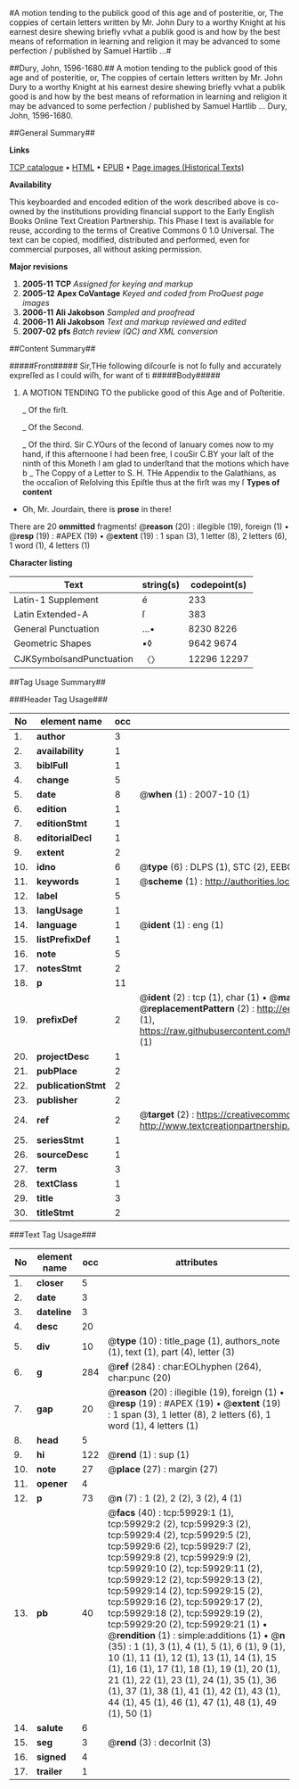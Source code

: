 #A motion tending to the publick good of this age and of posteritie, or, The coppies of certain letters written by Mr. John Dury to a worthy Knight at his earnest desire shewing briefly vvhat a publik good is and how by the best means of reformation in learning and religion it may be advanced to some perfection / published by Samuel Hartlib ...#

##Dury, John, 1596-1680.##
A motion tending to the publick good of this age and of posteritie, or, The coppies of certain letters written by Mr. John Dury to a worthy Knight at his earnest desire shewing briefly vvhat a publik good is and how by the best means of reformation in learning and religion it may be advanced to some perfection / published by Samuel Hartlib ...
Dury, John, 1596-1680.

##General Summary##

**Links**

[TCP catalogue](http://www.ota.ox.ac.uk/tcp/)  • 
[HTML](http://tei.it.ox.ac.uk/tcp/Texts-HTML/free/A37/A37077.html)  • 
[EPUB](http://tei.it.ox.ac.uk/tcp/Texts-EPUB/free/A37/A37077.epub) • 
[Page images (Historical Texts)](https://data.historicaltexts.jisc.ac.uk/view?pubId=eebo-12349151e&pageId=eebo-12349151e-59929-1)

**Availability**

This keyboarded and encoded edition of the
	       work described above is co-owned by the institutions
	       providing financial support to the Early English Books
	       Online Text Creation Partnership. This Phase I text is
	       available for reuse, according to the terms of Creative
	       Commons 0 1.0 Universal. The text can be copied,
	       modified, distributed and performed, even for
	       commercial purposes, all without asking permission.

**Major revisions**

1. __2005-11__ __TCP__ *Assigned for keying and markup*
1. __2005-12__ __Apex CoVantage__ *Keyed and coded from ProQuest page images*
1. __2006-11__ __Ali Jakobson__ *Sampled and proofread*
1. __2006-11__ __Ali Jakobson__ *Text and markup reviewed and edited*
1. __2007-02__ __pfs__ *Batch review (QC) and XML conversion*

##Content Summary##

#####Front#####
Sir,THe following diſcourſe is not ſo fully and accurately expreſſed as I could wiſh, for want of ti
#####Body#####

1. A MOTION TENDING TO the publicke good of this Age and of Poſteritie.

    _ Of the firſt.

    _ Of the Second.

    _ Of the third.
Sir C.YOurs of the ſecond of Ianuary comes now to my hand, if this afternoone I had been free, I couSir C.BY your laſt of the ninth of this Moneth I am glad to underſtand that the motions which have b
    _ The Coppy of a Letter to S. H.
THe Appendix to the Galathians, as the occaſion of Reſolving this Epiſtle thus at the firſt was my ſ
**Types of content**

  * Oh, Mr. Jourdain, there is **prose** in there!

There are 20 **ommitted** fragments! 
 @__reason__ (20) : illegible (19), foreign (1)  •  @__resp__ (19) : #APEX (19)  •  @__extent__ (19) : 1 span (3), 1 letter (8), 2 letters (6), 1 word (1), 4 letters (1)

**Character listing**


|Text|string(s)|codepoint(s)|
|---|---|---|
|Latin-1 Supplement|é|233|
|Latin Extended-A|ſ|383|
|General Punctuation|…•|8230 8226|
|Geometric Shapes|▪◊|9642 9674|
|CJKSymbolsandPunctuation|〈〉|12296 12297|

##Tag Usage Summary##

###Header Tag Usage###

|No|element name|occ|attributes|
|---|---|---|---|
|1.|__author__|3||
|2.|__availability__|1||
|3.|__biblFull__|1||
|4.|__change__|5||
|5.|__date__|8| @__when__ (1) : 2007-10 (1)|
|6.|__edition__|1||
|7.|__editionStmt__|1||
|8.|__editorialDecl__|1||
|9.|__extent__|2||
|10.|__idno__|6| @__type__ (6) : DLPS (1), STC (2), EEBO-CITATION (1), OCLC (1), VID (1)|
|11.|__keywords__|1| @__scheme__ (1) : http://authorities.loc.gov/ (1)|
|12.|__label__|5||
|13.|__langUsage__|1||
|14.|__language__|1| @__ident__ (1) : eng (1)|
|15.|__listPrefixDef__|1||
|16.|__note__|5||
|17.|__notesStmt__|2||
|18.|__p__|11||
|19.|__prefixDef__|2| @__ident__ (2) : tcp (1), char (1)  •  @__matchPattern__ (2) : ([0-9\-]+):([0-9IVX]+) (1), (.+) (1)  •  @__replacementPattern__ (2) : http://eebo.chadwyck.com/downloadtiff?vid=$1&page=$2 (1), https://raw.githubusercontent.com/textcreationpartnership/Texts/master/tcpchars.xml#$1 (1)|
|20.|__projectDesc__|1||
|21.|__pubPlace__|2||
|22.|__publicationStmt__|2||
|23.|__publisher__|2||
|24.|__ref__|2| @__target__ (2) : https://creativecommons.org/publicdomain/zero/1.0/ (1), http://www.textcreationpartnership.org/docs/. (1)|
|25.|__seriesStmt__|1||
|26.|__sourceDesc__|1||
|27.|__term__|3||
|28.|__textClass__|1||
|29.|__title__|3||
|30.|__titleStmt__|2||


###Text Tag Usage###

|No|element name|occ|attributes|
|---|---|---|---|
|1.|__closer__|5||
|2.|__date__|3||
|3.|__dateline__|3||
|4.|__desc__|20||
|5.|__div__|10| @__type__ (10) : title_page (1), authors_note (1), text (1), part (4), letter (3)|
|6.|__g__|284| @__ref__ (284) : char:EOLhyphen (264), char:punc (20)|
|7.|__gap__|20| @__reason__ (20) : illegible (19), foreign (1)  •  @__resp__ (19) : #APEX (19)  •  @__extent__ (19) : 1 span (3), 1 letter (8), 2 letters (6), 1 word (1), 4 letters (1)|
|8.|__head__|5||
|9.|__hi__|122| @__rend__ (1) : sup (1)|
|10.|__note__|27| @__place__ (27) : margin (27)|
|11.|__opener__|4||
|12.|__p__|73| @__n__ (7) : 1 (2), 2 (2), 3 (2), 4 (1)|
|13.|__pb__|40| @__facs__ (40) : tcp:59929:1 (1), tcp:59929:2 (2), tcp:59929:3 (2), tcp:59929:4 (2), tcp:59929:5 (2), tcp:59929:6 (2), tcp:59929:7 (2), tcp:59929:8 (2), tcp:59929:9 (2), tcp:59929:10 (2), tcp:59929:11 (2), tcp:59929:12 (2), tcp:59929:13 (2), tcp:59929:14 (2), tcp:59929:15 (2), tcp:59929:16 (2), tcp:59929:17 (2), tcp:59929:18 (2), tcp:59929:19 (2), tcp:59929:20 (2), tcp:59929:21 (1)  •  @__rendition__ (1) : simple:additions (1)  •  @__n__ (35) : 1 (1), 3 (1), 4 (1), 5 (1), 6 (1), 9 (1), 10 (1), 11 (1), 12 (1), 13 (1), 14 (1), 15 (1), 16 (1), 17 (1), 18 (1), 19 (1), 20 (1), 21 (1), 22 (1), 23 (1), 24 (1), 35 (1), 36 (1), 37 (1), 38 (1), 41 (1), 42 (1), 43 (1), 44 (1), 45 (1), 46 (1), 47 (1), 48 (1), 49 (1), 50 (1)|
|14.|__salute__|6||
|15.|__seg__|3| @__rend__ (3) : decorInit (3)|
|16.|__signed__|4||
|17.|__trailer__|1||

